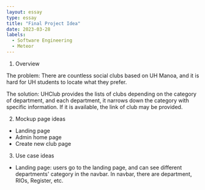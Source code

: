 ```yaml
---
layout: essay
type: essay
title: "Final Project Idea"
date: 2023-03-28
labels:
  - Software Engineering
  - Meteor
---
```



1. Overview

The problem: There are countless social clubs based on UH Manoa, and it is hard for UH students to locate what they prefer. 

The solution: UHClub provides the lists of clubs depending on the category of department, and each department, it narrows down the category with specific information. If it is available, the link of club may be provided.

2. Mockup page ideas

- Landing page
- Admin home page
- Create new club page

3. Use case ideas
- Landing page: users go to the landing page, and can see different departments' category in the navbar. In navbar, there are department, RIOs, Register, etc.


